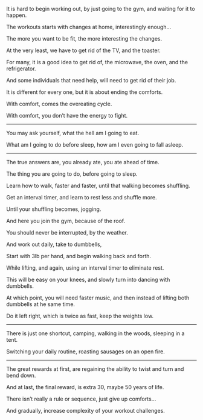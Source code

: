It is hard to begin working out,
by just going to the gym, and waiting for it to happen.

The workouts starts with changes at home,
interestingly enough…

The more you want to be fit,
the more interesting the changes.

At the very least,
we have to get rid of the TV, and the toaster.

For many, it is a good idea to get rid of,
the microwave, the oven, and the refrigerator.

And some individuals that need help,
will need to get rid of their job.

It is different for every one,
but it is about ending the comforts.

With comfort,
comes the overeating cycle.

With comfort,
you don’t have the energy to fight.

---

You may ask yourself,
what the hell am I going to eat.

What am I going to do before sleep,
how am I even going to fall asleep.

---

The true answers are,
you already ate, you ate ahead of time.

The thing you are going to do,
before going to sleep.

Learn how to walk, faster and faster,
until that walking becomes shuffling.

Get an interval timer,
and learn to rest less and shuffle more.

Until your shuffling becomes,
jogging.

And here you join the gym,
because of the roof.

You should never be interrupted,
by the weather.

And work out daily,
take to dumbbells,

Start with 3lb per hand,
and begin walking back and forth.

While lifting, and again,
using an interval timer to eliminate rest.

This will be easy on your knees,
and slowly turn into dancing with dumbbells.

At which point, you will need faster music,
and then instead of lifting both dumbbells at he same time.

Do it left right, which is twice as fast,
keep the weights low.

---

There is just one shortcut, camping,
walking in the woods, sleeping in a tent.

Switching your daily routine,
roasting sausages on an open fire.

---

The great rewards at first,
are regaining the ability to twist and turn and bend down.

And at last, the final reward,
is extra 30, maybe 50 years of life.

There isn’t really a rule or sequence,
just give up comforts…

And gradually,
increase complexity of your workout challenges.
